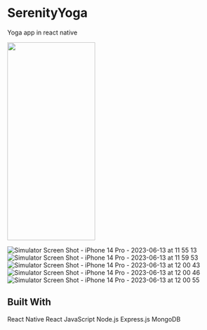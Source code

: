 # SerenityYoga
Yoga app in react native

<img src="https://github.com/neomond/SerenityYoga/assets/92153363/3355d0fc-5d23-4215-8db0-a4c02628f58c" width="200" height="450">

![Simulator Screen Shot - iPhone 14 Pro - 2023-06-13 at 11 55 13](https://github.com/neomond/SerenityYoga/assets/92153363/c810ab18-54c2-4776-a1e6-34acb74152b6)
![Simulator Screen Shot - iPhone 14 Pro - 2023-06-13 at 11 59 53](https://github.com/neomond/SerenityYoga/assets/92153363/926ab2ef-0083-4a19-a5a0-b46dfcb7442a)
![Simulator Screen Shot - iPhone 14 Pro - 2023-06-13 at 12 00 43](https://github.com/neomond/SerenityYoga/assets/92153363/44d43a95-568a-4a54-8c6b-bca782f5d35f)
![Simulator Screen Shot - iPhone 14 Pro - 2023-06-13 at 12 00 46](https://github.com/neomond/SerenityYoga/assets/92153363/7fe07cb0-275a-4b84-8d70-35c87f5f7b57)
![Simulator Screen Shot - iPhone 14 Pro - 2023-06-13 at 12 00 55](https://github.com/neomond/SerenityYoga/assets/92153363/cc1f482b-37fe-4fe2-b990-f8ea6408c06e)

## Built With
React Native
React 
JavaScript
Node.js
Express.js
MongoDB
